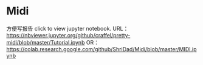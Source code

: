 # Midi
方便写报告
click to view jupyter notebook. URL：https://nbviewer.jupyter.org/github/craffel/pretty-midi/blob/master/Tutorial.ipynb
OR：https://colab.research.google.com/github/ShriDad/Midi/blob/master/MIDI.ipynb
